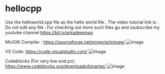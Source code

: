 # hellocpp
Use the helloworld.cpp file as the hello world file . 
The video tutorial link is :
Do not edit any file :
For checking out more such files go and ssubscribe my youtube channel 
https://bit.ly/arkadeepnag

MinGW Compiler :
https://sourceforge.net/projects/mingw/
![image](https://user-images.githubusercontent.com/66512429/135237596-557e1aa9-0909-4d60-b3b8-cff73a6aee7a.png)

VS Code:
https://code.visualstudio.com/
![image](https://user-images.githubusercontent.com/66512429/135237206-f9fbcef8-fc32-48d2-a0b9-d685eafe6235.png)

Codeblocks (For very low end pc):
https://www.codeblocks.org/downloads/binaries/
![image](https://user-images.githubusercontent.com/66512429/135237439-85550182-570f-457a-85a4-f03fb3f63b81.png)

